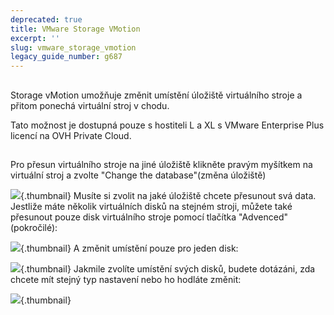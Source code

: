 ```yaml
---
deprecated: true
title: VMware Storage VMotion
excerpt: ''
slug: vmware_storage_vmotion
legacy_guide_number: g687
---
```



## 
Storage vMotion umožňuje změnit umístění úložiště virtuálního stroje a přitom ponechá virtuální stroj v chodu.

Tato možnost je dostupná pouze s hostiteli L a XL s VMware Enterprise Plus licencí na OVH Private Cloud.


## 
Pro přesun virtuálního stroje na jiné úložiště klikněte pravým myšítkem na virtuální stroj a zvolte "Change the database"(změna úložiště)

![](images/img_328.jpg){.thumbnail}
Musíte si zvolit na jaké úložiště chcete přesunout svá data.
Jestliže máte několik virtuálních disků na stejném stroji, můžete také přesunout pouze disk virtuálního stroje pomocí tlačítka "Advenced" (pokročilé):

![](images/img_326.jpg){.thumbnail}
A změnit umístění pouze pro jeden disk:

![](images/img_325.jpg){.thumbnail}
Jakmile zvolíte umístění svých disků, budete dotázáni, zda chcete mít stejný typ nastavení nebo ho hodláte změnit:

![](images/img_327.jpg){.thumbnail}

